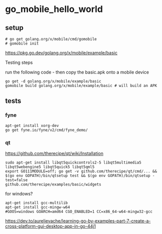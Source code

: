 # go_mobile_hello_world

## setup

```
# go get golang.org/x/mobile/cmd/gomobile
# gomobile init
```

https://pkg.go.dev/golang.org/x/mobile/example/basic

Testing steps

run the following code - then copy the basic.apk onto a mobile device
```
go get -d golang.org/x/mobile/example/basic
gomobile build golang.org/x/mobile/example/basic # will build an APK
```

## tests

### fyne

```
apt-get install xorg-dev
go get fyne.io/fyne/v2/cmd/fyne_demo/
```

### qt

<https://github.com/therecipe/qt/wiki/Installation>

```
sudo apt-get install libqt5quickcontrols2-5 libqt5multimedia5 libqt5webengine5 libqt5quick5 libqt5qml5
export GO111MODULE=off; go get -v github.com/therecipe/qt/cmd/... && $(go env GOPATH)/bin/qtsetup test && $(go env GOPATH)/bin/qtsetup -test=false
github.com/therecipe/examples/basic/widgets
```

for windows?
```
apt-get install gcc-multilib
apt-get install gcc-mingw-w64
#GOOS=windows GOARCH=amd64 CGO_ENABLED=1 CC=x86_64-w64-mingw32-gcc 
```
https://dev.to/aurelievache/learning-go-by-examples-part-7-create-a-cross-platform-gui-desktop-app-in-go-44j1